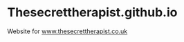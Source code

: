 Thesecrettherapist.github.io
============================

Website for www.thesecrettherapist.co.uk

